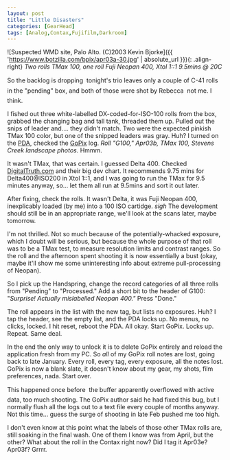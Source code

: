 ```yaml
---
layout: post
title: "Little Disasters"
categories: [GearHead]
tags: [Analog,Contax,Fujifilm,Darkroom]
---
```



![Suspected WMD site, Palo Alto. (C)2003 Kevin Bjorke]({{ 'https://www.botzilla.com/bpix/apr03a-30.jpg' | absolute_url }}){: .align-right}
<i>Two rolls TMax 100, one roll Fuji Neopan 400, Xtol 1::1 9.5mins @ 20C</i>

So the backlog is dropping &#151; tonight's trio leaves only a couple of C-41 rolls in the "pending" box, and both of those were shot by Rebecca &#151; not me. I think.

I fished out three white-labelled DX-coded-for-ISO-100 rolls from the box, grabbed the changing bag and tall tank, threaded them up. Pulled out the snips of leader and.... they didn't match. Two were the expected pinkish TMax 100 color, but one of the snipped leaders was gray. Huh? I turned on the <a href="http://www.handspring.com/products/visorplatinum/index.jhtml?sub_nav_section=Overview&prod_cat_name=Plat">PDA,</a> checked the <a href="http://frontiernet.net/~rlmsmw/gpx_overview.htm">GoPix</a> log. <i>Roll "G100," Apr03b, TMax 100, Stevens Creek landscape photos.</i> Hmmm.
<!--more-->

It wasn't TMax, that was certain. I guessed Delta 400. Checked <a href="http://www.digitaltruth.com/">DigitalTruth.com</a> and their big dev chart. It recommends 9.75 mins for Delta400@ISO200 in Xtol 1::1, and I was going to run the TMax for 9.5 minutes anyway, so... let them all run at 9.5mins and sort it out later.

After fixing, check the rolls. It wasn't Delta, it was Fuji Neopan 400, inexplicably loaded (by me) into a 100 ISO cartidge. *sigh* The development should still be in an appropriate range, we'll look at the scans later, maybe tomorrow.

I'm not thrilled. Not so much because of the potentially-whacked exposure, which I doubt will be serious, but because the whole purpose of that roll was to be a TMax test, to measure resolution limits and contrast ranges. So the roll and the afternoon spent shooting it is now essentially a bust (okay, maybe it'll show me some uninteresting info about extreme pull-processing of Neopan).

So I pick up the Handspring, change the record categories of all three rolls from "Pending" to "Processed." Add a short bit to the header of G100: "<i>Surprise! Actually mislabelled Neopan 400."</i> Press "Done."

The roll appears in the list with the new tag, but lists no exposures. Huh? I tap the header, see the empty list, and the PDA locks up. No menus, no clicks, locked. I hit reset, reboot the PDA. All okay. Start GoPix. Locks up. Repeat. Same deal.

In the end the only way to unlock it is to delete GoPix entirely and reload the application fresh from my PC. So <i>all</i> of my GoPix roll notes are lost, going back to late January. Every roll, every tag, every exposure, all the notes lost. GoPix is now a blank slate, it doesn't know about my gear, my shots, film preferences, nada. Start over.

This happened once before &#151; the buffer apparently overflowed with active data, too much shooting. The GoPix author said he had fixed this bug, but I normally flush all the logs out to a text file every couple of months anyway. Not this time... guess the surge of shooting in late Feb pushed me too high.

I don't even know at this point what the labels of those other TMax rolls are, still soaking in the final wash. One of them I know was from April, but the other? What about the roll in the Contax right now? Did I tag it Apr03e? Apr03f? Grrrr.
